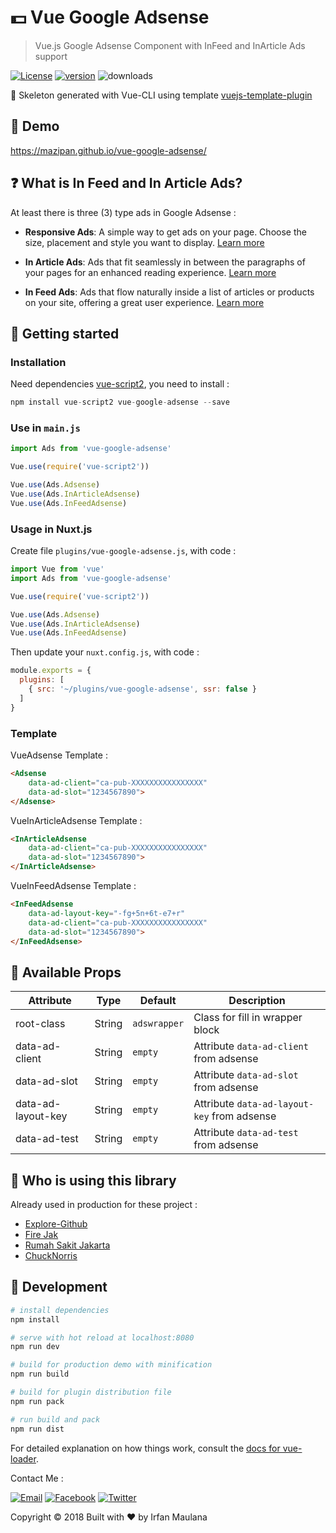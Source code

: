 # :dollar: Vue Google Adsense

> Vue.js Google Adsense Component with InFeed and InArticle Ads support

[![License](https://img.shields.io/github/license/mazipan/vue-google-adsense.svg?maxAge=3600)](https://github.com/mazipan/vue-google-adsense) [![version](https://img.shields.io/npm/v/vue-google-adsense.svg?maxAge=60)](https://www.npmjs.com/package/vue-google-adsense) ![downloads](https://img.shields.io/npm/dt/vue-google-adsense.svg?maxAge=3600)

:rocket: Skeleton generated with Vue-CLI using template [vuejs-template-plugin](https://github.com/mazipan/vuejs-template-plugin)

## 🎉 Demo

https://mazipan.github.io/vue-google-adsense/

## :question: What is In Feed and In Article Ads?

At least there is three (3) type ads in Google Adsense :

- **Responsive Ads**: A simple way to get ads on your page. Choose the size, placement and style you want to display. [Learn more](https://support.google.com/adsense/answer/6002575?hl=en_GB)

- **In Article Ads**: Ads that fit seamlessly in between the paragraphs of your pages for an enhanced reading experience. [Learn more](https://support.google.com/adsense/answer/7320112?hl=en_GB)

- **In Feed Ads**: Ads that flow naturally inside a list of articles or products on your site, offering a great user experience. [Learn more](https://support.google.com/adsense/answer/7171765?hl=en_GB)

## 🚀 Getting started

### Installation

Need dependencies [vue-script2](https://github.com/taoeffect/vue-script2), you need to install :

```javascript
npm install vue-script2 vue-google-adsense --save
```

### Use in `main.js`

```javascript
import Ads from 'vue-google-adsense'

Vue.use(require('vue-script2'))

Vue.use(Ads.Adsense)
Vue.use(Ads.InArticleAdsense)
Vue.use(Ads.InFeedAdsense)
```

### Usage in Nuxt.js

Create file `plugins/vue-google-adsense.js`, with code :

 ```javascript
import Vue from 'vue'
import Ads from 'vue-google-adsense'

Vue.use(require('vue-script2'))

Vue.use(Ads.Adsense)
Vue.use(Ads.InArticleAdsense)
Vue.use(Ads.InFeedAdsense)
```

Then update your `nuxt.config.js`, with code :

```javascript
module.exports = {
  plugins: [
    { src: '~/plugins/vue-google-adsense', ssr: false }
  ]
}
```

### Template

VueAdsense Template :

```html
<Adsense
    data-ad-client="ca-pub-XXXXXXXXXXXXXXXX"
    data-ad-slot="1234567890">
</Adsense>
```

VueInArticleAdsense Template :

```html
<InArticleAdsense
    data-ad-client="ca-pub-XXXXXXXXXXXXXXXX"
    data-ad-slot="1234567890">
</InArticleAdsense>
```

VueInFeedAdsense Template :

```html
<InFeedAdsense
    data-ad-layout-key="-fg+5n+6t-e7+r"
    data-ad-client="ca-pub-XXXXXXXXXXXXXXXX"
    data-ad-slot="1234567890">
</InFeedAdsense>
```

## :gift: Available Props

| Attribute          | Type        |Default       | Description                          	  |
|------------------- |------------ |--------------|---------------------------------------	|
| root-class         | String      | `adswrapper` | Class for fill in wrapper block          |
| data-ad-client     | String      | `empty`      | Attribute `data-ad-client` from adsense |
| data-ad-slot       | String      | `empty`      | Attribute `data-ad-slot` from adsense   |
| data-ad-layout-key | String      | `empty`      | Attribute `data-ad-layout-key` from adsense |
| data-ad-test       | String      | `empty`      | Attribute `data-ad-test` from adsense |

## :metal: Who is using this library

Already used in production for these project :

+ [Explore-Github](https:///mazipan.github.io/explore-github)
+ [Fire Jak](https://mazipan.github.io/FireJak)
+ [Rumah Sakit Jakarta](https://mazipan.github.io/RumahSakitJakarta)
+ [ChuckNorris](https://mazipan.github.io/chucknorris)

## 🏃 Development

``` bash
# install dependencies
npm install

# serve with hot reload at localhost:8080
npm run dev

# build for production demo with minification
npm run build

# build for plugin distribution file
npm run pack

# run build and pack
npm run dist
```

For detailed explanation on how things work, consult the [docs for vue-loader](http://vuejs.github.io/vue-loader).

Contact Me :

[![Email](https://img.shields.io/badge/mazipanneh-Email-yellow.svg?maxAge=3600)](mailto:mazipanneh@gmail.com) [![Facebook](https://img.shields.io/badge/mazipanneh-Facebook-blue.svg?maxAge=3600)](https://facebook.com/mazipanneh) [![Twitter](https://img.shields.io/badge/Maz_Ipan-Twitter-55acee.svg?maxAge=3600)](https://twitter.com/Maz_Ipan)

Copyright © 2018 Built with ❤️ by Irfan Maulana
